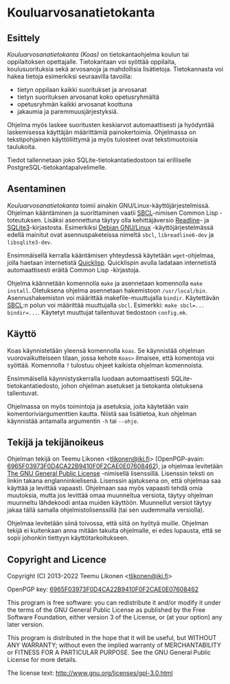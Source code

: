 Kouluarvosanatietokanta
=======================


Esittely
--------

_Kouluarvosanatietokanta_ _(Koas)_ on tietokantaohjelma koulun tai
oppilaitoksen opettajalle. Tietokantaan voi syöttää oppilaita,
koulusuorituksia sekä arvosanoja ja mahdollisia lisätietoja.
Tietokannasta voi hakea tietoja esimerkiksi seuraavilla tavoilla:

  * tietyn oppilaan kaikki suoritukset ja arvosanat
  * tietyn suorituksen arvosanat koko opetusryhmältä
  * opetusryhmän kaikki arvosanat koottuna
  * jakaumia ja paremmuusjärjestyksiä.

Ohjelma myös laskee suoritusten keskiarvot automaattisesti ja hyödyntää
laskemisessa käyttäjän määrittämiä painokertoimia. Ohjelmassa on
tekstipohjainen käyttöliittymä ja myös tulosteet ovat tekstimuotoisia
taulukoita.

Tiedot tallennetaan joko SQLite-tietokantatiedostoon tai erilliselle
PostgreSQL-tietokantapalvelimelle.


Asentaminen
-----------

_Kouluarvosanatietokanta_ toimii ainakin GNU/Linux-käyttöjärjestelmissä.
Ohjelman kääntäminen ja suorittaminen vaatii [SBCL][]-nimisen Common
Lisp -toteutuksen. Lisäksi asennettuna täytyy olla kehittäjäversio
[Readline][]- ja [SQLite3][]-kirjastosta. Esimerkiksi [Debian
GNU/Linux][Debian] -käyttöjärjestelmässä edellä mainitut ovat
asennuspaketeissa nimeltä `sbcl`, `libreadline6-dev` ja
`libsqlite3-dev`.

Ensimmäisellä kerralla kääntämisen yhteydessä käytetään `wget`-ohjelmaa,
jolla haetaan internetistä [Quicklisp][QL]. Quicklispin avulla ladataan
internetistä automaattisesti eräitä Common Lisp -kirjastoja.

Ohjelma käännetään komennolla `make` ja asennetaan komennolla `make
install`. Oletuksena ohjelma asennetaan hakemistoon `/usr/local/bin`.
Asennushakemiston voi määrittää makefile-muuttujalla `bindir`.
Käytettävän [SBCL][]:n polun voi määrittää muuttujalla `sbcl`.
Esimerkki: `make sbcl=... bindir=...`. Käytetyt muuttujat tallentuvat
tiedostoon `config.mk`.


[SBCL]:     http://www.sbcl.org/
[Readline]: http://www.gnu.org/software/readline/
[SQLite3]:  http://www.sqlite.org/
[Debian]:   http://www.debian.org/
[QL]:       http://www.quicklisp.org/


Käyttö
------

Koas käynnistetään yleensä komennolla `koas`. Se käynnistää ohjelman
vuorovaikutteiseen tilaan, jossa kehote `Koas>` ilmaisee, että komentoja
voi syöttää. Komennolla `?` tulostuu ohjeet kaikista ohjelman
komennoista.

Ensimmäisellä käynnistyskerralla luodaan automaattisesti
SQLite-tietokantatiedosto, johon ohjelman asetukset ja tietokanta
oletuksena tallentuvat.

Ohjelmassa on myös toimintoja ja asetuksia, joita käytetään vain
komentoriviargumenttien kautta. Niistä saa lisätietoa, kun ohjelman
käynnistää antamalla argumentin `-h` tai `--ohje`.


Tekijä ja tekijänoikeus
-----------------------

Ohjelman tekijä on Teemu Likonen <<tlikonen@iki.fi>> (OpenPGP-avain:
[6965F03973F0D4CA22B9410F0F2CAE0E07608462][PGP]), ja ohjelmaa levitetään
[The GNU General Public License][GPL] -nimisellä lisenssillä. Lisenssin
teksti on linkin takana englanninkielisenä. Lisenssin ajatuksena on,
että ohjelmaa saa käyttää ja levittää vapaasti. Ohjelmaan saa myös
vapaasti tehdä omia muutoksia, mutta jos levittää omaa muunneltua
versiota, täytyy ohjelman muunneltu lähdekoodi antaa muiden käyttöön.
Muunnellut versiot täytyy jakaa tällä samalla ohjelmistolisenssillä (tai
sen uudemmalla versiolla).

Ohjelmaa levitetään siinä toivossa, että siitä on hyötyä muille.
Ohjelman tekijä ei kuitenkaan anna mitään takuita ohjelmalle, ei edes
lupausta, että se sopii johonkin tiettyyn käyttötarkoitukseen.

[GPL]: http://www.gnu.org/licenses/gpl-3.0.html
[PGP]: http://www.iki.fi/tlikonen/pgp-key.asc


Copyright and Licence
---------------------

Copyright (C) 2013-2022 Teemu Likonen <<tlikonen@iki.fi>>

OpenPGP key: [6965F03973F0D4CA22B9410F0F2CAE0E07608462][PGP]

This program is free software: you can redistribute it and/or modify it
under the terms of the GNU General Public License as published by the
Free Software Foundation, either version 3 of the License, or (at your
option) any later version.

This program is distributed in the hope that it will be useful, but
WITHOUT ANY WARRANTY; without even the implied warranty of
MERCHANTABILITY or FITNESS FOR A PARTICULAR PURPOSE. See the GNU General
Public License for more details.

The license text: <http://www.gnu.org/licenses/gpl-3.0.html>
